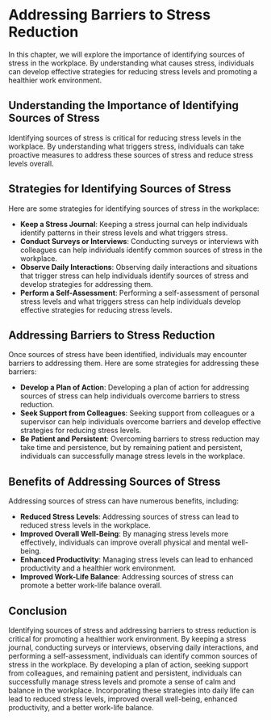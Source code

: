 Addressing Barriers to Stress Reduction
=================================================================================

In this chapter, we will explore the importance of identifying sources of stress in the workplace. By understanding what causes stress, individuals can develop effective strategies for reducing stress levels and promoting a healthier work environment.

Understanding the Importance of Identifying Sources of Stress
-------------------------------------------------------------

Identifying sources of stress is critical for reducing stress levels in the workplace. By understanding what triggers stress, individuals can take proactive measures to address these sources of stress and reduce stress levels overall.

Strategies for Identifying Sources of Stress
--------------------------------------------

Here are some strategies for identifying sources of stress in the workplace:

* **Keep a Stress Journal**: Keeping a stress journal can help individuals identify patterns in their stress levels and what triggers stress.
* **Conduct Surveys or Interviews**: Conducting surveys or interviews with colleagues can help individuals identify common sources of stress in the workplace.
* **Observe Daily Interactions**: Observing daily interactions and situations that trigger stress can help individuals identify sources of stress and develop strategies for addressing them.
* **Perform a Self-Assessment**: Performing a self-assessment of personal stress levels and what triggers stress can help individuals develop effective strategies for reducing stress levels.

Addressing Barriers to Stress Reduction
---------------------------------------

Once sources of stress have been identified, individuals may encounter barriers to addressing them. Here are some strategies for addressing these barriers:

* **Develop a Plan of Action**: Developing a plan of action for addressing sources of stress can help individuals overcome barriers to stress reduction.
* **Seek Support from Colleagues**: Seeking support from colleagues or a supervisor can help individuals overcome barriers and develop effective strategies for reducing stress levels.
* **Be Patient and Persistent**: Overcoming barriers to stress reduction may take time and persistence, but by remaining patient and persistent, individuals can successfully manage stress levels in the workplace.

Benefits of Addressing Sources of Stress
----------------------------------------

Addressing sources of stress can have numerous benefits, including:

* **Reduced Stress Levels**: Addressing sources of stress can lead to reduced stress levels in the workplace.
* **Improved Overall Well-Being**: By managing stress levels more effectively, individuals can improve overall physical and mental well-being.
* **Enhanced Productivity**: Managing stress levels can lead to enhanced productivity and a healthier work environment.
* **Improved Work-Life Balance**: Addressing sources of stress can promote a better work-life balance overall.

Conclusion
----------

Identifying sources of stress and addressing barriers to stress reduction is critical for promoting a healthier work environment. By keeping a stress journal, conducting surveys or interviews, observing daily interactions, and performing a self-assessment, individuals can identify common sources of stress in the workplace. By developing a plan of action, seeking support from colleagues, and remaining patient and persistent, individuals can successfully manage stress levels and promote a sense of calm and balance in the workplace. Incorporating these strategies into daily life can lead to reduced stress levels, improved overall well-being, enhanced productivity, and a better work-life balance.
